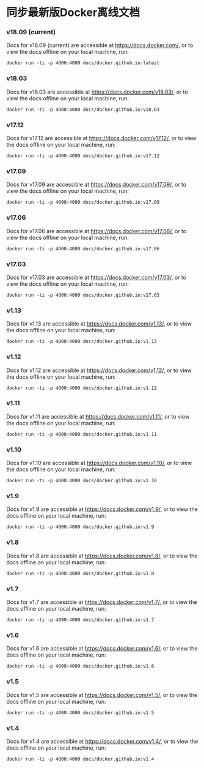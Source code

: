 # 同步最新版Docker离线文档

### v18.09 (current)

Docs for v18.09 (current) are accessible at https://docs.docker.com/, or to view the docs offline on your local machine, run:

```
docker run -ti -p 4000:4000 docs/docker.github.io:latest
```

### v18.03

Docs for v18.03 are accessible at https://docs.docker.com/v18.03/, or to view the docs offline on your local machine, run:

```
docker run -ti -p 4000:4000 docs/docker.github.io:v18.03
```

### v17.12

Docs for v17.12 are accessible at https://docs.docker.com/v17.12/, or to view the docs offline on your local machine, run:

```
docker run -ti -p 4000:4000 docs/docker.github.io:v17.12
```

### v17.09

Docs for v17.09 are accessible at https://docs.docker.com/v17.09/, or to view the docs offline on your local machine, run:

```
docker run -ti -p 4000:4000 docs/docker.github.io:v17.09
```

### v17.06

Docs for v17.06 are accessible at https://docs.docker.com/v17.06/, or to view the docs offline on your local machine, run:

```
docker run -ti -p 4000:4000 docs/docker.github.io:v17.06
```

### v17.03

Docs for v17.03 are accessible at https://docs.docker.com/v17.03/, or to view the docs offline on your local machine, run:

```
docker run -ti -p 4000:4000 docs/docker.github.io:v17.03
```

### v1.13

Docs for v1.13 are accessible at https://docs.docker.com/v1.13/, or to view the docs offline on your local machine, run:

```
docker run -ti -p 4000:4000 docs/docker.github.io:v1.13
```

### v1.12

Docs for v1.12 are accessible at https://docs.docker.com/v1.12/, or to view the docs offline on your local machine, run:

```
docker run -ti -p 4000:4000 docs/docker.github.io:v1.12
```

### v1.11

Docs for v1.11 are accessible at https://docs.docker.com/v1.11/, or to view the docs offline on your local machine, run:

```
docker run -ti -p 4000:4000 docs/docker.github.io:v1.11
```

### v1.10

Docs for v1.10 are accessible at https://docs.docker.com/v1.10/, or to view the docs offline on your local machine, run:

```
docker run -ti -p 4000:4000 docs/docker.github.io:v1.10
```

### v1.9

Docs for v1.9 are accessible at https://docs.docker.com/v1.9/, or to view the docs offline on your local machine, run:

```
docker run -ti -p 4000:4000 docs/docker.github.io:v1.9
```

### v1.8

Docs for v1.8 are accessible at https://docs.docker.com/v1.8/, or to view the docs offline on your local machine, run:

```
docker run -ti -p 4000:4000 docs/docker.github.io:v1.8
```

### v1.7

Docs for v1.7 are accessible at https://docs.docker.com/v1.7/, or to view the docs offline on your local machine, run:

```
docker run -ti -p 4000:4000 docs/docker.github.io:v1.7
```

### v1.6

Docs for v1.6 are accessible at https://docs.docker.com/v1.6/, or to view the docs offline on your local machine, run:

```
docker run -ti -p 4000:4000 docs/docker.github.io:v1.6
```

### v1.5

Docs for v1.5 are accessible at https://docs.docker.com/v1.5/, or to view the docs offline on your local machine, run:

```
docker run -ti -p 4000:4000 docs/docker.github.io:v1.5
```

### v1.4

Docs for v1.4 are accessible at https://docs.docker.com/v1.4/, or to view the docs offline on your local machine, run:

```
docker run -ti -p 4000:4000 docs/docker.github.io:v1.4
```
